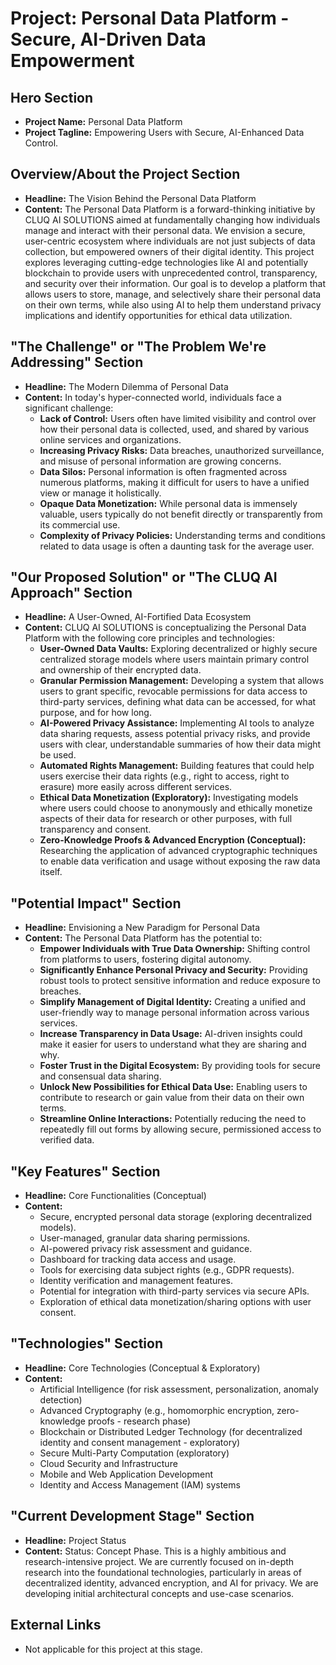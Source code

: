 # Project: Personal Data Platform - Secure, AI-Driven Data Empowerment

## Hero Section

*   **Project Name:** Personal Data Platform
*   **Project Tagline:** Empowering Users with Secure, AI-Enhanced Data Control.

## Overview/About the Project Section

*   **Headline:** The Vision Behind the Personal Data Platform
*   **Content:**
    The Personal Data Platform is a forward-thinking initiative by CLUQ AI SOLUTIONS aimed at fundamentally changing how individuals manage and interact with their personal data. We envision a secure, user-centric ecosystem where individuals are not just subjects of data collection, but empowered owners of their digital identity. This project explores leveraging cutting-edge technologies like AI and potentially blockchain to provide users with unprecedented control, transparency, and security over their information. Our goal is to develop a platform that allows users to store, manage, and selectively share their personal data on their own terms, while also using AI to help them understand privacy implications and identify opportunities for ethical data utilization.

## "The Challenge" or "The Problem We're Addressing" Section

*   **Headline:** The Modern Dilemma of Personal Data
*   **Content:**
    In today's hyper-connected world, individuals face a significant challenge:
    *   **Lack of Control:** Users often have limited visibility and control over how their personal data is collected, used, and shared by various online services and organizations.
    *   **Increasing Privacy Risks:** Data breaches, unauthorized surveillance, and misuse of personal information are growing concerns.
    *   **Data Silos:** Personal information is often fragmented across numerous platforms, making it difficult for users to have a unified view or manage it holistically.
    *   **Opaque Data Monetization:** While personal data is immensely valuable, users typically do not benefit directly or transparently from its commercial use.
    *   **Complexity of Privacy Policies:** Understanding terms and conditions related to data usage is often a daunting task for the average user.

## "Our Proposed Solution" or "The CLUQ AI Approach" Section

*   **Headline:** A User-Owned, AI-Fortified Data Ecosystem
*   **Content:**
    CLUQ AI SOLUTIONS is conceptualizing the Personal Data Platform with the following core principles and technologies:
    *   **User-Owned Data Vaults:** Exploring decentralized or highly secure centralized storage models where users maintain primary control and ownership of their encrypted data.
    *   **Granular Permission Management:** Developing a system that allows users to grant specific, revocable permissions for data access to third-party services, defining what data can be accessed, for what purpose, and for how long.
    *   **AI-Powered Privacy Assistance:** Implementing AI tools to analyze data sharing requests, assess potential privacy risks, and provide users with clear, understandable summaries of how their data might be used.
    *   **Automated Rights Management:** Building features that could help users exercise their data rights (e.g., right to access, right to erasure) more easily across different services.
    *   **Ethical Data Monetization (Exploratory):** Investigating models where users could choose to anonymously and ethically monetize aspects of their data for research or other purposes, with full transparency and consent.
    *   **Zero-Knowledge Proofs & Advanced Encryption (Conceptual):** Researching the application of advanced cryptographic techniques to enable data verification and usage without exposing the raw data itself.

## "Potential Impact" Section

*   **Headline:** Envisioning a New Paradigm for Personal Data
*   **Content:**
    The Personal Data Platform has the potential to:
    *   **Empower Individuals with True Data Ownership:** Shifting control from platforms to users, fostering digital autonomy.
    *   **Significantly Enhance Personal Privacy and Security:** Providing robust tools to protect sensitive information and reduce exposure to breaches.
    *   **Simplify Management of Digital Identity:** Creating a unified and user-friendly way to manage personal information across various services.
    *   **Increase Transparency in Data Usage:** AI-driven insights could make it easier for users to understand what they are sharing and why.
    *   **Foster Trust in the Digital Ecosystem:** By providing tools for secure and consensual data sharing.
    *   **Unlock New Possibilities for Ethical Data Use:** Enabling users to contribute to research or gain value from their data on their own terms.
    *   **Streamline Online Interactions:** Potentially reducing the need to repeatedly fill out forms by allowing secure, permissioned access to verified data.

## "Key Features" Section

*   **Headline:** Core Functionalities (Conceptual)
*   **Content:**
    *   Secure, encrypted personal data storage (exploring decentralized models).
    *   User-managed, granular data sharing permissions.
    *   AI-powered privacy risk assessment and guidance.
    *   Dashboard for tracking data access and usage.
    *   Tools for exercising data subject rights (e.g., GDPR requests).
    *   Identity verification and management features.
    *   Potential for integration with third-party services via secure APIs.
    *   Exploration of ethical data monetization/sharing options with user consent.

## "Technologies" Section

*   **Headline:** Core Technologies (Conceptual & Exploratory)
*   **Content:**
    *   Artificial Intelligence (for risk assessment, personalization, anomaly detection)
    *   Advanced Cryptography (e.g., homomorphic encryption, zero-knowledge proofs - research phase)
    *   Blockchain or Distributed Ledger Technology (for decentralized identity and consent management - exploratory)
    *   Secure Multi-Party Computation (exploratory)
    *   Cloud Security and Infrastructure
    *   Mobile and Web Application Development
    *   Identity and Access Management (IAM) systems

## "Current Development Stage" Section

*   **Headline:** Project Status
*   **Content:** Status: Concept Phase. This is a highly ambitious and research-intensive project. We are currently focused on in-depth research into the foundational technologies, particularly in areas of decentralized identity, advanced encryption, and AI for privacy. We are developing initial architectural concepts and use-case scenarios.

## External Links
*   Not applicable for this project at this stage.
